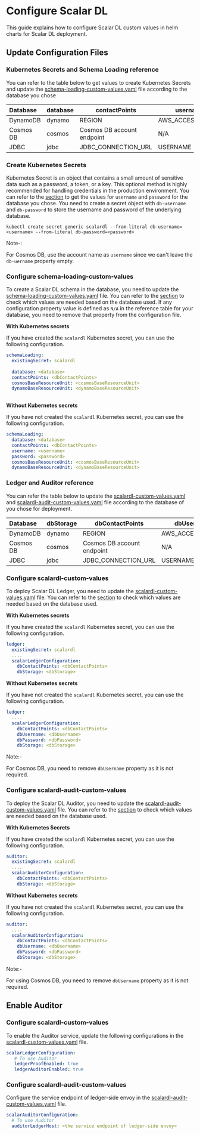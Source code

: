 # Configure Scalar DL

This guide explains how to configure Scalar DL custom values in helm charts for Scalar DL deployment.

## Update Configuration Files

### Kubernetes Secrets and Schema Loading reference

You can refer to the table below to get values to create Kubernetes Secrets and update the [schema-loading-custom-values.yaml](../conf/schema-loading-custom-values.yaml) file according to the database you chose

| Database  | database | contactPoints              | username          | password                                      | dynamoBaseResourceUnit | cosmosBaseResourceUnit | 
|:----------|----------|----------------------------|-------------------|-----------------------------------------------|------------------------|------------------------|
| DynamoDB  | dynamo   | REGION                     | AWS_ACCESS_KEY_ID | AWS_ACCESS_SECRET_KEY                         | 10                     | N/A                    |
| Cosmos DB | cosmos   | Cosmos DB account endpoint | N/A               | Cosmos DB account primary/secondary key | N/A                    | 400                    |
| JDBC      | jdbc     | JDBC_CONNECTION_URL        | USERNAME          | PASSWORD                                      | N/A                    | N/A                    |


### Create Kubernetes Secrets

Kubernetes Secret is an object that contains a small amount of sensitive data such as a password, a token, or a key.
This optional method is highly recommended for handling credentials in the production environment.
You can refer to the [section](#kubernetes-secret-and-schema-loading-reference) to get the values for `username` and `password` for the database you chose.
You need to create a secret object with `db-username` and `db-password` to store the username and password of the underlying database.


```
kubectl create secret generic scalardl --from-literal db-username=<username> --from-literal db-password=<password>
```
Note-:

For Cosmos DB, use the account name as `username` since we can't leave the `db-uername` property empty.

### Configure schema-loading-custom-values

To create a Scalar DL schema in the database, you need to update the [schema-loading-custom-values.yaml](../conf/schema-loading-custom-values.yaml) file.
You can refer to the [section](#kubernetes-secret-and-schema-loading-reference) to check which values are needed based on the database used.
If any configuration property value is defined as `N/A` in the reference table for your database, you need to remove that property from the configuration file.

**With Kubernetes secrets**

If you have created the `scalardl` Kubernetes secret, you can use the following configuration.

```yaml
schemaLoading:
  existingSecret: scalardl
  
  database: <database>
  contactPoints: <dbContactPoints>
  cosmosBaseResourceUnit: <cosmosBaseResourceUnit>
  dynamoBaseResourceUnit: <dynamoBaseResourceUnit>
  
```

**Without Kubernetes secrets**

If you have not created the `scalardl` Kubernetes secret, you can use the following configuration.

```yaml
schemaLoading:
  database: <database>
  contactPoints: <dbContactPoints>
  username: <username>
  password: <password>
  cosmosBaseResourceUnit: <cosmosBaseResourceUnit>
  dynamoBaseResourceUnit: <dynamoBaseResourceUnit>
```

### Ledger and Auditor reference

You can refer the table below to update the [scalardl-custom-values.yaml](../conf/scalardl-custom-values.yaml) and [scalardl-audit-custom-values.yaml](../conf/scalardl-audit-custom-values.yaml) file according to the database of you chose for deployment.

| Database  | dbStorage | dbContactPoints            | dbUsername        | dbPassword                           |
|:----------|-----------|----------------------------|-------------------|--------------------------------------|
| DynamoDB  | dynamo    | REGION                     | AWS_ACCESS_KEY_ID | AWS_ACCESS_SECRET_KEY                |
| Cosmos DB | cosmos    | Cosmos DB account endpoint | N/A               | Cosmos DB account primary/secondary key |
| JDBC      | jdbc      | JDBC_CONNECTION_URL        | USERNAME          | PASSWORD                             |


### Configure scalardl-custom-values

To deploy Scalar DL Ledger, you need to update the [scalardl-custom-values.yaml](../conf/scalardl-custom-values.yaml) file.
You can refer to the [section](#ledger-and-auditor-reference) to check which values are needed based on the database used.

**With Kubernetes secrets**

If you have created the `scalardl` Kubernetes secret, you can use the following configuration.

```yaml
ledger:
  existingSecret: scalardl
  ....
  scalarLedgerConfiguration:
    dbContactPoints: <dbContactPoints>
    dbStorage: <dbStorage>
```
**Without Kubernetes secrets**

If you have not created the `scalardl` Kubernetes secret, you can use the following configuration.

```yaml
ledger:
  ....
  scalarLedgerConfiguration:
    dbContactPoints: <dbContactPoints>
    dbUsername: <dbUsername>
    dbPassword: <dbPassword>
    dbStorage: <dbStorage>
```

Note:-

For Cosmos DB, you need to remove `dbUsername` property as it is not required.

### Configure scalardl-audit-custom-values

To deploy the Scalar DL Auditor, you need to update the [scalardl-audit-custom-values.yaml](../conf/scalardl-audit-custom-values.yaml) file.
You can refer to the [section](#ledger-and-auditor-reference) to check which values are needed based on the database used.

**With Kubernetes Secrets**

If you have created the `scalardl` Kubernetes secret, you can use the following configuration.

```yaml
auditor:
  existingSecret: scalardl
  ....
  scalarAuditorConfiguration:
    dbContactPoints: <dbContactPoints>
    dbStorage: <dbStorage>
```

**Without Kubernetes secrets**

If you have not created the `scalardl` Kubernetes secret, you can use the following configuration.

```yaml
auditor:
  ....
  scalarAuditorConfiguration:
    dbContactPoints: <dbContactPoints>
    dbUsername: <dbUsername>
    dbPassword: <dbPassword>
    dbStorage: <dbStorage>
```

Note:-

For using Cosmos DB, you need to remove `dbUsername` property as it is not required.

## Enable Auditor

### Configure scalardl-custom-values

To enable the Auditor service, update the following configurations in the [scalardl-custom-values.yaml](../conf/scalardl-custom-values.yaml) file.

```yaml
scalarLedgerConfiguration:
   # To use Auditor
   ledgerProofEnabled: true
   ledgerAuditorEnabled: true
```

### Configure scalardl-audit-custom-values

Configure the service endpoint of ledger-side envoy in the [scalardl-audit-custom-values.yaml](../conf/scalardl-audit-custom-values.yaml) file.

```yaml
scalarAuditorConfiguration:
  # To use Auditor
  auditorLedgerHost: <the service endpoint of ledger-side envoy>
```
